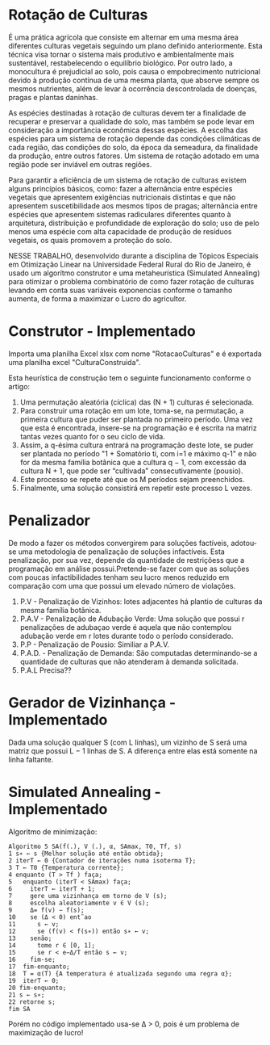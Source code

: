 # Rotação de Culturas

  É uma prática agrícola que consiste em alternar em uma mesma área diferentes culturas vegetais seguindo um plano definido anteriormente. Esta técnica visa tornar o sistema mais produtivo e ambientalmente mais sustentável, restabelecendo o equilíbrio biológico. Por outro lado, a monocultura é prejudicial ao solo, pois causa o empobrecimento nutricional devido à produção contínua de uma mesma planta, que absorve sempre os mesmos nutrientes, além de levar à ocorrência descontrolada de doenças, pragas e plantas daninhas.

  As espécies destinadas à rotação de culturas devem ter a finalidade de recuperar e preservar a qualidade do solo, mas também se pode levar em consideração a importância econômica dessas espécies. A escolha das espécies para um sistema de rotação depende das condições climáticas de cada região, das condições do solo, da época da semeadura, da finalidade da produção, entre outros fatores. Um sistema de rotação adotado em uma região pode ser inviável em outras regiões.

  Para garantir a eficiência de um sistema de rotação de culturas existem alguns princípios básicos, como: fazer a alternância entre espécies vegetais que apresentem exigências nutricionais distintas e que não apresentem suscetibilidade aos mesmos tipos de pragas; alternância entre espécies que apresentem sistemas radiculares diferentes quanto à arquitetura, distribuição e profundidade de exploração do solo; uso de pelo menos uma espécie com alta capacidade de produção de resíduos vegetais, os quais promovem a proteção do solo.

  NESSE TRABALHO, desenvolvido durante a disciplina de Tópicos Especiais em Otimização Linear na Universidade Federal Rural do Rio de Janeiro, é usado um algorítmo construtor e uma metaheurística (Simulated Annealing) para otimizar o problema combinatório de como fazer rotação de culturas levando em conta suas variáveis exponencias conforme o tamanho aumenta, de forma a maximizar o Lucro do agricultor.

# Construtor - Implementado

Importa uma planilha Excel xlsx com nome "RotacaoCulturas" e é exportada uma planilha excel "CulturaConstruida".

Esta heurística de construção tem o seguinte funcionamento conforme o artigo:
1. Uma permutação aleatória (cíclica) das (N + 1) culturas é selecionada. 
2. Para construir uma rotação em um lote, toma-se, na permutação, a primeira cultura que puder ser plantada no primeiro período. Uma vez que esta é encontrada, insere-se na programação e é escrita na matriz tantas vezes quanto for o seu ciclo de vida.
3. Assim, a q-ésima cultura entrará na programação deste lote, se puder ser plantada no período "1 + Somatório ti, com i=1 e máximo q-1" e não for da mesma família botânica que a cultura q − 1, com excessão da cultura N + 1, que pode ser “cultivada” consecutivamente (pousio).
4. Este processo se repete até que os M períodos sejam preenchidos.
5. Finalmente, uma solução consistirá em repetir este processo L vezes.

# Penalizador
  
  De modo a fazer os métodos convergirem para soluções factíveis, adotou-se uma metodologia de penalização de soluções infactíveis. Esta penalização, por sua vez, depende da quantidade de restriçõess que a programação em análise possui.Pretende-se fazer com que as soluções
com poucas infactibilidades tenham seu lucro menos reduzido em comparação com uma que possui um elevado número de violações.

1. P.V - Penalização de Vizinhos: lotes adjacentes há plantio de culturas da mesma família botânica.
2. P.A.V - Penalização de Adubação Verde: Uma solução que possui r penalizações de adubaçao verde é aquela que não contemplou adubação verde em r lotes durante todo o período considerado.
3. P.P - Penalização de Pousio: Similiar a P.A.V.
4. P.A.D. - Penalização de Demanda: São computadas determinando-se a quantidade de culturas que não atenderam à demanda solicitada.
5. P.A.L Precisa??

# Gerador de Vizinhança - Implementado

Dada uma solução qualquer S (com L linhas), um vizinho de S será uma matriz que possui L − 1 linhas de S. A diferença entre elas está somente na linha faltante.

# Simulated Annealing - Implementado

Algoritmo de minimização: 

```
Algoritmo 5 SA(f(.), V (.), α, SAmax, T0, Tf, s)
1 s∗ ← s {Melhor solução até então obtida};
2 iterT ← 0 {Contador de iterações numa isoterma T};
3 T ← T0 {Temperatura corrente};
4 enquanto (T > Tf ) faça;
5   enquanto (iterT < SAmax) faça;
6     iterT ← iterT + 1;
7     gere uma vizinhança em torno de V (s);
8     escolha aleatoriamente v ∈ V (s);
9     Δ= f(v) − f(s);
10    se (Δ < 0) ent˜ao
11      s ← v;
12      se (f(v) < f(s∗)) então s∗ ← v;
13    senão;
14      tome r ∈ [0, 1];
15      se r < e−Δ/T então s ← v;
16    fim-se;
17  fim-enquanto;
18  T = α(T) {A temperatura é atualizada segundo uma regra α};
19  iterT ← 0;
20 fim-enquanto;
21 s ← s∗;
22 retorne s;
fim SA
```
Porém no código implementado usa-se Δ > 0, pois é um problema de maximização de lucro!
